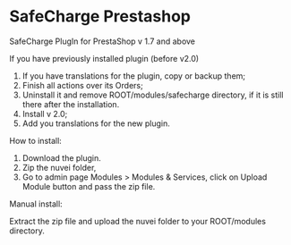# SafeCharge Prestashop
SafeCharge PlugIn for PrestaShop v 1.7 and above

If you have previously installed plugin (before v2.0)

1. If you have translations for the plugin, copy or backup them;
2. Finish all actions over its Orders;
3. Uninstall it and remove ROOT/modules/safecharge directory, if it is still there after the installation.
4. Install v 2.0;
5. Add you translations for the new plugin.

How to install:

1. Download the plugin.
2. Zip the nuvei folder,
3. Go to admin page Modules > Modules & Services, click on Upload Module button and pass the zip file.

Manual install:

Extract the zip file and upload the nuvei folder to your ROOT/modules directory.
